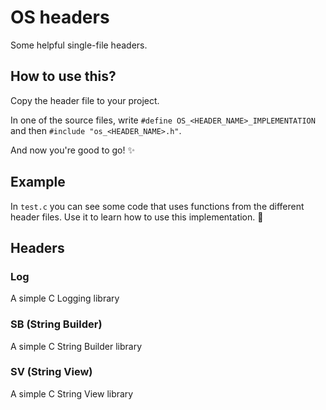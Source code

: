 # OS headers
Some helpful single-file headers.

## How to use this?
Copy the header file to your project.

In one of the source files, write `#define OS_<HEADER_NAME>_IMPLEMENTATION` and then `#include "os_<HEADER_NAME>.h"`.

And now you're good to go! ✨

## Example
In `test.c` you can see some code that uses functions from the different header files. Use it to learn how to use this implementation. 🚀

## Headers
### Log
 A simple C Logging library
### SB (String Builder)
 A simple C String Builder library
### SV (String View)
 A simple C String View library
